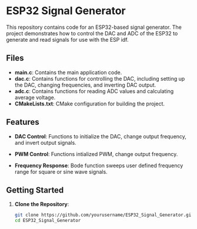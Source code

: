 # ESP32 Signal Generator

This repository contains code for an ESP32-based signal generator. The project demonstrates how to control the DAC and ADC of the ESP32 to generate and read signals for use with the ESP idf.

## Files

- **main.c**: Contains the main application code.
- **dac.c**: Contains functions for controlling the DAC, including setting up the DAC, changing frequencies, and inverting DAC output.
- **adc.c**: Contains functions for reading ADC values and calculating average voltage.
- **CMakeLists.txt**: CMake configuration for building the project.

## Features

- **DAC Control**: Functions to initialize the DAC, change output frequency, and invert output signals.

- **PWM Control**: Functions intialized PWM, change output frequency.

- **Frequency Response**: Bode function sweeps user defined frequency range for square or sine wave signals.

## Getting Started

1. **Clone the Repository**:
   ```sh
   git clone https://github.com/yourusername/ESP32_Signal_Generator.git
   cd ESP32_Signal_Generator
